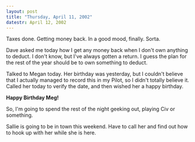```yaml
---
layout: post
title: "Thursday, April 11, 2002"
datestr: April 12, 2002
---
```


Taxes done. Getting money back. In a good mood, finally. Sorta.

Dave asked me today how I get any money back when I don't own anything to deduct.
I don't know, but I've always gotten a return. I guess the plan for the rest
of the year should be to own something to deduct.

Talked to Megan today. Her birthday was yesterday, but I couldn't believe that
I actually managed to record this in my Pilot, so I didn't totally believe it.
Called her today to verify the date, and then wished her a happy birthday.

<b>Happy Birthday Meg!</b>

So, I'm going to spend the rest of the night geeking out, playing Civ or something.

Sallie is going to be in town this weekend. Have to call her and find out how
to hook up with her while she is here.

